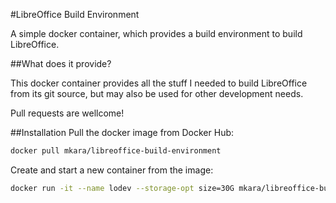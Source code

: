 #LibreOffice Build Environment

A simple docker container, which provides a build environment to build LibreOffice.

##What does it provide?

This docker container provides all the stuff I needed to build LibreOffice from its git source, but may also be used for other development needs.

Pull requests are wellcome!

##Installation
Pull the docker image from Docker Hub:
```bash
docker pull mkara/libreoffice-build-environment
```
Create and start a new container from the image:
```bash
docker run -it --name lodev --storage-opt size=30G mkara/libreoffice-build-environment
```
